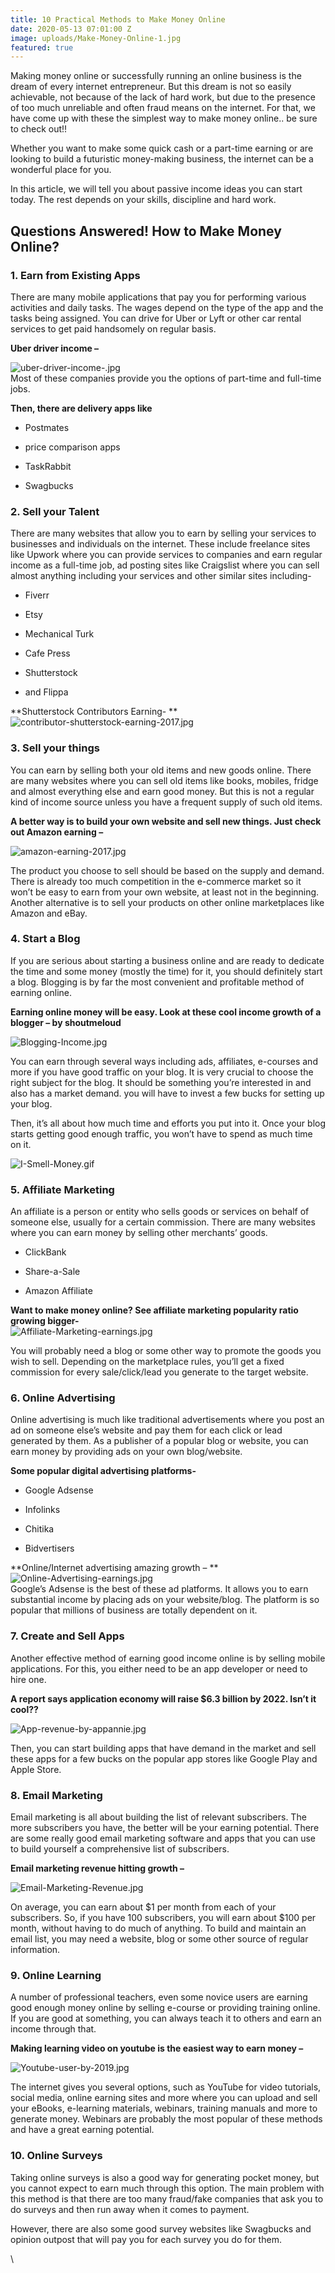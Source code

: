 ```yaml
---
title: 10 Practical Methods to Make Money Online
date: 2020-05-13 07:01:00 Z
image: uploads/Make-Money-Online-1.jpg
featured: true
---
```


Making money online or successfully running an online business is the dream of every internet entrepreneur. But this dream is not so easily achievable, not because of the lack of hard work, but due to the presence of too much unreliable and often fraud means on the internet. For that, we have come up with these the simplest way to make money online.. be sure to check out!!

Whether you want to make some quick cash or a part-time earning or are looking to build a futuristic money-making business, the internet can be a wonderful place for you.

In this article, we will tell you about passive income ideas you can start today. The rest depends on your skills, discipline and hard work.

## Questions Answered! How to Make Money Online?

### 1. Earn from Existing Apps

There are many mobile applications that pay you for performing various activities and daily tasks. The wages depend on the type of the app and the tasks being assigned. You can drive for Uber or Lyft or other car rental services to get paid handsomely on regular basis.

**Uber driver income –**

![uber-driver-income-.jpg](/uploads/uber-driver-income-.jpg)\
Most of these companies provide you the options of part-time and full-time jobs.

**Then, there are delivery apps like**

* Postmates

* price comparison apps

* TaskRabbit

* Swagbucks

### 2. Sell your Talent

There are many websites that allow you to earn by selling your services to businesses and individuals on the internet. These include freelance sites like Upwork where you can provide services to companies and earn regular income as a full-time job, ad posting sites like Craigslist where you can sell almost anything including your services and other similar sites including-

* Fiverr

* Etsy

* Mechanical Turk

* Cafe Press

* Shutterstock

* and Flippa

**Shutterstock Contributors Earning- **\
![contributor-shutterstock-earning-2017.jpg](/uploads/contributor-shutterstock-earning-2017.jpg)

### 3. Sell your things

You can earn by selling both your old items and new goods online. There are many websites where you can sell old items like books, mobiles, fridge and almost everything else and earn good money. But this is not a regular kind of income source unless you have a frequent supply of such old items.

**A better way is to build your own website and sell new things. Just check out Amazon earning –**

![amazon-earning-2017.jpg](/uploads/amazon-earning-2017.jpg)

The product you choose to sell should be based on the supply and demand. There is already too much competition in the e-commerce market so it won’t be easy to earn from your own website, at least not in the beginning. Another alternative is to sell your products on other online marketplaces like Amazon and eBay.

### 4. Start a Blog

If you are serious about starting a business online and are ready to dedicate the time and some money (mostly the time) for it, you should definitely start a blog. Blogging is by far the most convenient and profitable method of earning online.

**Earning online money will be easy. Look at these cool income growth of a blogger – by shoutmeloud**

![Blogging-Income.jpg](/uploads/Blogging-Income.jpg)

You can earn through several ways including ads, affiliates, e-courses and more if you have good traffic on your blog. It is very crucial to choose the right subject for the blog. It should be something you’re interested in and also has a market demand. you will have to invest a few bucks for setting up your blog.

Then, it’s all about how much time and efforts you put into it. Once your blog starts getting good enough traffic, you won’t have to spend as much time on it.

![I-Smell-Money.gif](/uploads/I-Smell-Money.gif)

### 5. Affiliate Marketing

An affiliate is a person or entity who sells goods or services on behalf of someone else, usually for a certain commission. There are many websites where you can earn money by selling other merchants’ goods.

* ClickBank

* Share-a-Sale

* Amazon Affiliate

**Want to make money online? See affiliate marketing popularity ratio growing bigger-**\
![Affiliate-Marketing-earnings.jpg](/uploads/Affiliate-Marketing-earnings.jpg)

You will probably need a blog or some other way to promote the goods you wish to sell. Depending on the marketplace rules, you’ll get a fixed commission for every sale/click/lead you generate to the target website.

### 6. Online Advertising

Online advertising is much like traditional advertisements where you post an ad on someone else’s website and pay them for each click or lead generated by them. As a publisher of a popular blog or website, you can earn money by providing ads on your own blog/website.

**Some popular digital advertising platforms-**

* Google Adsense

* Infolinks

* Chitika

* Bidvertisers

**Online/Internet advertising amazing growth – **\
![Online-Advertising-earnings.jpg](/uploads/Online-Advertising-earnings.jpg)\
Google’s Adsense is the best of these ad platforms. It allows you to earn substantial income by placing ads on your website/blog. The platform is so popular that millions of business are totally dependent on it.

### 7. Create and Sell Apps

Another effective method of earning good income online is by selling mobile applications. For this, you either need to be an app developer or need to hire one.

**A report says application economy will raise $6.3 billion by 2022. Isn’t it cool??**

![App-revenue-by-appannie.jpg](/uploads/App-revenue-by-appannie.jpg)

Then, you can start building apps that have demand in the market and sell these apps for a few bucks on the popular app stores like Google Play and Apple Store.

### 8. Email Marketing

Email marketing is all about building the list of relevant subscribers. The more subscribers you have, the better will be your earning potential. There are some really good email marketing software and apps that you can use to build yourself a comprehensive list of subscribers.

**Email marketing revenue hitting growth –**

![Email-Marketing-Revenue.jpg](/uploads/Email-Marketing-Revenue.jpg)

On average, you can earn about $1 per month from each of your subscribers. So, if you have 100 subscribers, you will earn about $100 per month, without having to do much of anything. To build and maintain an email list, you may need a website, blog or some other source of regular information.

### 9. Online Learning

A number of professional teachers, even some novice users are earning good enough money online by selling e-course or providing training online. If you are good at something, you can always teach it to others and earn an income through that.

**Making learning video on youtube is the easiest way to earn money –**

![Youtube-user-by-2019.jpg](/uploads/Youtube-user-by-2019.jpg)

The internet gives you several options, such as YouTube for video tutorials, social media, online earning sites and more where you can upload and sell your eBooks, e-learning materials, webinars, training manuals and more to generate money. Webinars are probably the most popular of these methods and have a great earning potential.

### 10. Online Surveys

Taking online surveys is also a good way for generating pocket money, but you cannot expect to earn much through this option. The main problem with this method is that there are too many fraud/fake companies that ask you to do surveys and then run away when it comes to payment.

However, there are also some good survey websites like Swagbucks and opinion outpost that will pay you for each survey you do for them.

\
